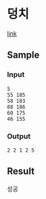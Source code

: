 # 덩치

[link](https://www.acmicpc.net/problem/7568)

## Sample

### Input
```
5
55 185
58 183
88 186
60 175
46 155
```
### Output
```
2 2 1 2 5
```

## Result
성공